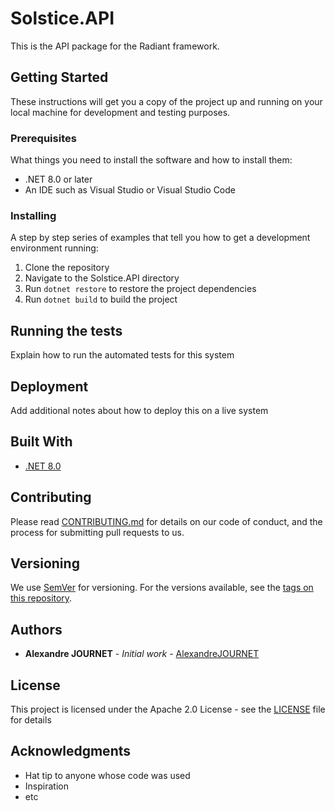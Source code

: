 # Solstice.API

This is the API package for the Radiant framework.

## Getting Started

These instructions will get you a copy of the project up and running on your local machine for development and testing purposes.

### Prerequisites

What things you need to install the software and how to install them:

- .NET 8.0 or later
- An IDE such as Visual Studio or Visual Studio Code

### Installing

A step by step series of examples that tell you how to get a development environment running:

1. Clone the repository
2. Navigate to the Solstice.API directory
3. Run `dotnet restore` to restore the project dependencies
4. Run `dotnet build` to build the project

## Running the tests

Explain how to run the automated tests for this system

## Deployment

Add additional notes about how to deploy this on a live system

## Built With

- [.NET 8.0](https://dotnet.microsoft.com/download/dotnet/8.0)

## Contributing

Please read [CONTRIBUTING.md](../CONTRIBUTING.md) for details on our code of conduct, and the process for submitting pull requests to us.

## Versioning

We use [SemVer](http://semver.org/) for versioning. For the versions available, see the [tags on this repository](https://github.com/your/project/tags).

## Authors

- **Alexandre JOURNET** - *Initial work* - [AlexandreJOURNET](https://github.com/AlexandreJOURNET)

## License

This project is licensed under the Apache 2.0 License - see the [LICENSE](../LICENSE) file for details

## Acknowledgments

- Hat tip to anyone whose code was used
- Inspiration
- etc